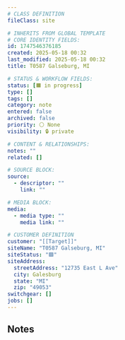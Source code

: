 ```yaml
---
# CLASS DEFINITION
fileClass: site

# INHERITS FROM GLOBAL TEMPLATE
# CORE IDENTITY FIELDS:
id: 1747546376185
created: 2025-05-18 00:32
last_modified: 2025-05-18 00:32
title: T0587 Galseburg, MI

# STATUS & WORKFLOW FIELDS:
status: [🟧 in progress]
type: []
tags: []
category: note
entered: false
archived: false
priority: ⚪ None
visibility: 🔒 private

# CONTENT & RELATIONSHIPS:
notes: ""
related: []

# SOURCE BLOCK:
source:
  - descriptor: ""
    link: ""

# MEDIA BLOCK:
media:
  - media type: ""
    media link: ""

# CUSTOMER DEFINITION
customer: "[[Target]]"
siteName: "T0587 Galseburg, MI"
siteStatus: "🟩"
siteAddress:
  streetAddress: "12735 East L Ave"
  city: Galesburg
  state: "MI"
  zip: "49053"
switchgear: []
jobs: []
---
```


## Notes